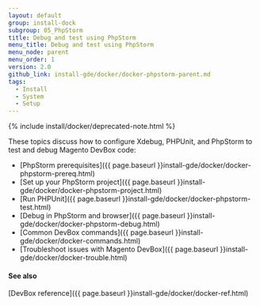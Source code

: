 ```yaml
---
layout: default
group: install-dock
subgroup: 05_PhpStorm
title: Debug and test using PhpStorm
menu_title: Debug and test using PhpStorm
menu_node: parent
menu_order: 1
version: 2.0
github_link: install-gde/docker/docker-phpstorm-parent.md
tags:
  - Install
  - System
  - Setup
---
```


{% include install/docker/deprecated-note.html %}

These topics discuss how to configure Xdebug, PHPUnit, and PhpStorm to test and debug Magento DevBox code:

*	[PhpStorm prerequisites]({{ page.baseurl }}install-gde/docker/docker-phpstorm-prereq.html)
*	[Set up your PhpStorm project]({{ page.baseurl }}install-gde/docker/docker-phpstorm-project.html)
*	[Run PHPUnit]({{ page.baseurl }}install-gde/docker/docker-phpstorm-test.html)
*	[Debug in PhpStorm and browser]({{ page.baseurl }}install-gde/docker/docker-phpstorm-debug.html)
*	[Common DevBox commands]({{ page.baseurl }}install-gde/docker/docker-commands.html)
*	[Troubleshoot issues with Magento DevBox]({{ page.baseurl }}install-gde/docker/docker-trouble.html)

#### See also
[DevBox reference]({{ page.baseurl }}install-gde/docker/docker-ref.html)

